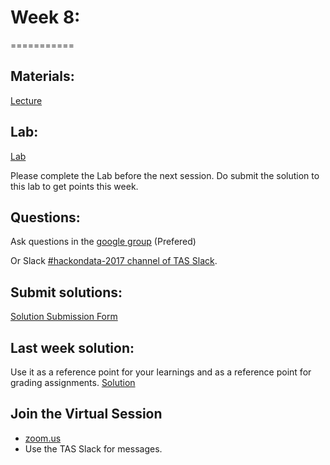 # Week 8:
===========

## Materials:

[Lecture](https://databricks-prod-cloudfront.cloud.databricks.com/public/4027ec902e239c93eaaa8714f173bcfc/2799933550853697/3812229771144922/2202577924924539/latest.html)

## Lab:
[Lab](https://databricks-prod-cloudfront.cloud.databricks.com/public/4027ec902e239c93eaaa8714f173bcfc/2799933550853697/1070943937512696/2202577924924539/latest.html)

Please complete the Lab before the next session. Do submit the solution to this lab to get points this week.

## Questions:
Ask questions in the [google group](https://groups.google.com/forum/#!forum/hackondata) (Prefered)

Or Slack [#hackondata-2017 channel of TAS Slack](https://torontoapachespark.slack.com/messages/hackondata-2017/).


## Submit solutions:
[Solution Submission Form](https://docs.google.com/forms/d/e/1FAIpQLSfiNP5zjP6LW00YQ1SDjBsJT8AVA4uaMLAsrPEr_-oBvz45lQ/viewform?usp=pp_url&entry.296985269&entry.242371632=8)

## Last week solution:
Use it as a reference point for your learnings and as a reference point for grading assignments.
[Solution](https://databricks-prod-cloudfront.cloud.databricks.com/public/4027ec902e239c93eaaa8714f173bcfc/2799933550853697/3063828377431591/2202577924924539/latest.html)

## Join the Virtual Session
- [zoom.us](https://zoom.us/j/558311905?pwd=7KDJdpU_dNA) 
- Use the TAS Slack for messages.
